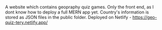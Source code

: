 A website which contains geopraphy quiz games.
Only the front end, as I dont know how to deploy a full MERN app yet.
Country's information is stored as JSON files in the public folder.
Deployed on Netlify - https://geo-quiz-tery.netlify.app/
